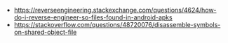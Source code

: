- https://reverseengineering.stackexchange.com/questions/4624/how-do-i-reverse-engineer-so-files-found-in-android-apks
- https://stackoverflow.com/questions/48720076/disassemble-symbols-on-shared-object-file
